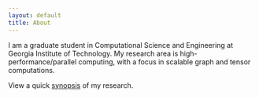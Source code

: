 ```yaml
---
layout: default
title: About
---
```


I am a graduate student in Computational Science and Engineering at Georgia Institute of Technology. My research area is high-performance/parallel computing, with a focus in scalable graph and tensor computations.

View a quick [synopsis](../research) of my research.


